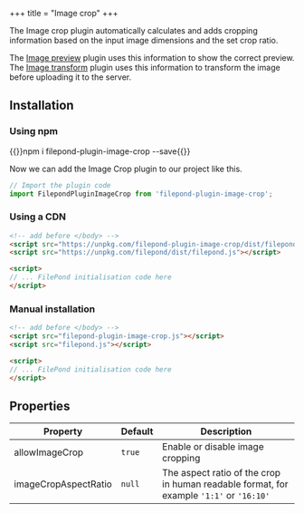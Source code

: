 +++
title = "Image crop"
+++

The Image crop plugin automatically calculates and adds cropping information based on the input image dimensions and the set crop ratio.

The [Image preview](../image-preview) plugin uses this information to show the correct preview. The [Image transform](../image-transform) plugin uses this information to transform the image before uploading it to the server.

## Installation

### Using npm

{{<cmd>}}npm i filepond-plugin-image-crop --save{{</cmd>}}

Now we can add the Image Crop plugin to our project like this.

```js
// Import the plugin code
import FilepondPluginImageCrop from 'filepond-plugin-image-crop';
```


### Using a CDN

```html
<!-- add before </body> -->
<script src="https://unpkg.com/filepond-plugin-image-crop/dist/filepond-plugin-image-crop.js"></script>
<script src="https://unpkg.com/filepond/dist/filepond.js"></script>

<script>
// ... FilePond initialisation code here
</script>
```

### Manual installation

```html
<!-- add before </body> -->
<script src="filepond-plugin-image-crop.js"></script>
<script src="filepond.js"></script>

<script>
// ... FilePond initialisation code here
</script>
```

## Properties

| Property             | Default | Description                                                                             |
| -------------------- | ------- | --------------------------------------------------------------------------------------- |
| allowImageCrop       | `true`  | Enable or disable image cropping                                                        |
| imageCropAspectRatio | `null`  | The aspect ratio of the crop in human readable format, for example `'1:1'` or `'16:10'` |

